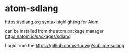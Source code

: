 # atom-sdlang
https://sdlang.org syntax highlighting for Atom

can be installed from the atom package manager https://atom.io/packages/sdlang

Logic from the https://github.com/s-ludwig/sublime-sdlang
